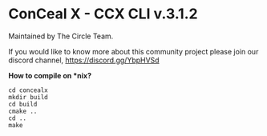 
# ConCeal X - CCX CLI v.3.1.2

Maintained by The Circle Team.

If you would like to know more about this community project please join our discord channel,
https://discord.gg/YbpHVSd

<b>How to compile on *nix?</b>

```git clone https://github.com/TheCircleFoundation/concealx.git
cd concealx
mkdir build
cd build
cmake ..
cd ..
make
```
